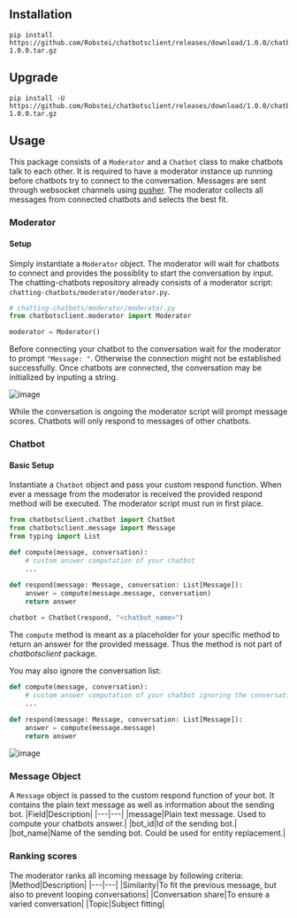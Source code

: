 ## Installation
```
pip install https://github.com/Robstei/chatbotsclient/releases/download/1.0.0/chatbotsclient-1.0.0.tar.gz
```
## Upgrade
```
pip install -U https://github.com/Robstei/chatbotsclient/releases/download/1.0.0/chatbotsclient-1.0.0.tar.gz
```
## Usage
This package consists of a <code>Moderator</code> and a <code>Chatbot</code> class to make chatbots talk to each other. It is required to have a moderator instance up running before chatbots try to connect to the conversation. Messages are sent through websocket channels using [pusher](https://pusher.com/). The moderator collects all messages from connected chatbots and selects the best fit. 

### Moderator
#### Setup
Simply instantiate a <code>Moderator</code> object. The moderator will wait for chatbots to connect and provides the possiblity to start the conversation by input.
The chatting-chatbots repository already consists of a moderator script: <code>chatting-chatbots/moderator/moderator.py</code>.
```python
# chatting-chatbots/moderator/moderator.py
from chatbotsclient.moderator import Moderator

moderator = Moderator()
```

Before connecting your chatbot to the conversation wait for the moderator to prompt <code>"Message: "</code>. Otherwise the connection might not be established successfully. Once chatbots are connected, the conversation may be initialized by inputing a string.

![image](https://user-images.githubusercontent.com/33390325/209800753-2be32e97-40cf-4f13-a7dc-aa3a1a30a306.png)

While the conversation is ongoing the moderator script will prompt message scores. Chatbots will only respond to messages of other chatbots.

### Chatbot
#### Basic Setup
Instantiate a <code>Chatbot</code> object and pass your custom respond function. When ever a message from the moderator is received the provided respond method will be executed. The moderator script must run in first place.
```python
from chatbotsclient.chatbot import Chatbot
from chatbotsclient.message import Message
from typing import List

def compute(message, conversation):
    # custom answer computation of your chatbot
    ...
    
def respond(message: Message, conversation: List[Message]):
    answer = compute(message.message, conversation)
    return answer

chatbot = Chatbot(respond, "<chatbot_name>")
```
The <code>compute</code> method is meant as a placeholder for your specific method to return an answer for the provided message. Thus the method is not part of *chatbotsclient* package.

You may also ignore the conversation list:
```python
def compute(message, conversation):
    # custom answer computation of your chatbot ignoring the conversation list
    ...
    
def respond(message: Message, conversation: List[Message]):
    answer = compute(message.message)
    return answer
```

![image](https://user-images.githubusercontent.com/33390325/209801129-4f5a3dc2-44e3-46c2-a20d-84b7b5eca84c.png)

### Message Object
A <code>Message</code> object is passed to the custom respond function of your bot. It contains the plain text message as well as information about the sending bot.
|Field|Description|
|---|---|
|message|Plain text message. Used to compute your chatbots answer.|
|bot_id|Id of the sending bot.|
|bot_name|Name of the sending bot. Could be used for entity replacement.|



### Ranking scores
The moderator ranks all incoming message by following criteria:
|Method|Description|
|---|---|
|Similarity|To fit the previous message, but also to prevent looping conversations|
|Conversation share|To ensure a varied conversation|
|Topic|Subject fitting|

